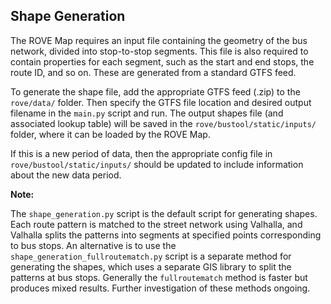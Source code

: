 ## Shape Generation

The ROVE Map requires an input file containing the geometry of the bus network, divided into stop-to-stop segments.
This file is also required to contain properties for each segment, such as the start and end stops, the route ID, and so on.
These are generated from a standard GTFS feed. 
 
To generate the shape file, add the appropriate GTFS feed (.zip) to the `rove/data/` folder. 
Then specify the GTFS file location and desired output filename in the `main.py` script and run.
The output shapes file (and associated lookup table) will be saved in the `rove/bustool/static/inputs/` folder, where it can be loaded by the ROVE Map.

If this is a new period of data, then the appropriate config file in `rove/bustool/static/inputs/` should be updated to include information about the new data period.

**Note:**

The `shape_generation.py` script is the default script for generating shapes. Each route pattern is matched to the street network using Valhalla, and Valhalla splits the patterns into segments at specified points corresponding to bus stops. An alternative is to use the    `shape_generation_fullroutematch.py` script is a separate method for generating the shapes, which uses a separate GIS library to split the patterns at bus stops. Generally the `fullroutematch` method is faster but produces mixed results. Further investigation of these methods ongoing.
